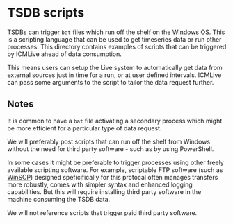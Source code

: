 # TSDB scripts
TSDBs can trigger `bat` files which run off the shelf on the Windows OS. This is a scripting language that can be used to get timeseries data or run other processes. 
This directory contains examples of scripts that can be triggered by ICMLive ahead of data consumption. 

This means users can setup the Live system to automatically get data from external sources just in time for a run, or at user defined intervals. ICMLive can pass some arguments to the script to tailor the data request further.

## Notes
It is common to have a `bat` file activating a secondary process which might be more efficient for a particular type of data request.

We will preferably post scripts that can run off the shelf from Windows without the need for third party software - such as by using PowerShell. 

In some cases it might be preferable to trigger processes using other freely available scripting software. For example, scriptable FTP software (such as [WinSCP](https://winscp.net/eng/index.php)) designed speficifically for this protocal often manages transfers more robustly, comes with simpler syntax and enhanced logging capabilities. But this will require installing third party software in the machine consuming the TSDB data.

We will not reference scripts that trigger paid third party software.
